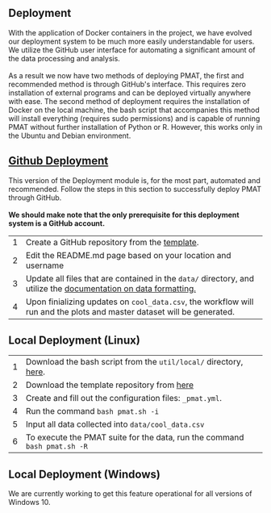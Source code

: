 <a id="top"></a>

<div id="deploy-docs">
    <div class="collapsible">
        <div class="collapsible-header">
            <h2>Deployment</h2>
        </div>
        <div class="panel">
            With the application of Docker containers in the project, we have evolved our deployment system to be much more easily understandable for users. We utilize the GitHub user interface for automating a significant amount of the data processing and analysis. 
            <br><br>
            As a result we now have two methods of deploying PMAT, the first and recommended method is through GitHub's interface. This requires zero installation of external programs and can be deployed virtually anywhere with ease. The second method of deployment requires the installation of Docker on the local machine, the bash script that accompanies this method will install everything (requires sudo permissions) and is capable of running PMAT without further installation of Python or R. However, this works only in the Ubuntu and Debian environment. 
        </div>
    </div>
</div>
<div id="github">
    <div class="collapsible">
        <a href="#github">
            <div class="collapsible-header">
                <h2><i class="devicon-github-original colored"></i>Github Deployment</h2>
            </div>
        </a>
        <div class="panel">
            This version of the Deployment module is, for the most part, automated and recommended. Follow the steps in this section to successfully deploy PMAT through GitHub. 
            <br><br>
            <b>We should make note that the only prerequisite for this deployment system is a GitHub account. </b>
            <table class="gh-deploy">
                <tbody>
                    <tr style="border: 0px;">
                        <td><span class="numbered">1</span></td>
                        <td>Create a GitHub repository from the <a href="https://github.com/PharaohCola13/pmat-template">template</a>.</td>
                    </tr>
                    <tr>
                        <td><span class="numbered">2</span></td>
                        <td>Edit the README.md page based on your location and username</td>
                    </tr>
                    <tr>
                        <td><span class="numbered">3</span></td>
                        <td>Update all files that are contained in the <code>data/</code> directory, and utilize the <a href="https://physicsgoddess1972.github.io/Precipitable-Water-Model/index.html#data-format">documentation on data formatting.</a></td>
                    </tr>
                    <tr>
                        <td><span class="numbered">4</span></td>
                        <td>Upon finializing updates on <code>cool_data.csv</code>, the workflow will run and the plots and master dataset will be generated.</td>
                    </tr>
                </tbody>
            </table>
        </div>
    </div>
</div>
<div id="linux">
    <div class="collapsible">
        <div class="collapsible-header">
            <h2><i class="devicon-ubuntu-plain colored"></i>Local Deployment (Linux)</h2>
        </div>
        <div class="panel">
            <table class="linux-deploy">
                <tbody>
                    <tr style="border: 0px;">
                        <td><span class="numbered">1</span></td>
                    <td>Download the bash script from the <code>util/local/</code> directory, <a href="https://github.com/physicsgoddess1972/Precipitable-Water-Model/blob/master/util/local/pmat.sh">here</a>.</td>
                    </tr>
                    <tr>
                        <td><span class="numbered">2</span></td>
                    <td>Download the template repository from <a href="https://github.com/PharaohCola13/pmat-template">here</a></td>
                    </tr>
                    <tr>
                        <td><span class="numbered">3</span></td>
                        <td>Create and fill out the configuration files: <code>_pmat.yml</code>.</td>
                    </tr>
                    <tr>
                        <td><span class="numbered">4</span></td>
                    <td>Run the command <code>bash pmat.sh -i</code></td>
                    </tr>
                    <tr>
                        <td><span class="numbered">5</span></td>
                        <td>Input all data collected into <code>data/cool_data.csv</code></td>
                    </tr>
                    <tr>
                        <td><span class="numbered">6</span></td>
                    <td>To execute the PMAT suite for the data, run the command <code>bash pmat.sh -R</code></td>
                    </tr>
                </tbody>
            </table>
        </div>
    </div>
</div>
<div id="windows">
    <div class="collapsible">
        <div class="collapsible-header">
            <h2><i class="devicon-windows8-original colored"></i>Local Deployment (Windows)</h2>
        </div>
        <div class="panel">
            We are currently working to get this feature operational for all versions of Windows 10.
        </div>
    </div>
</div>
